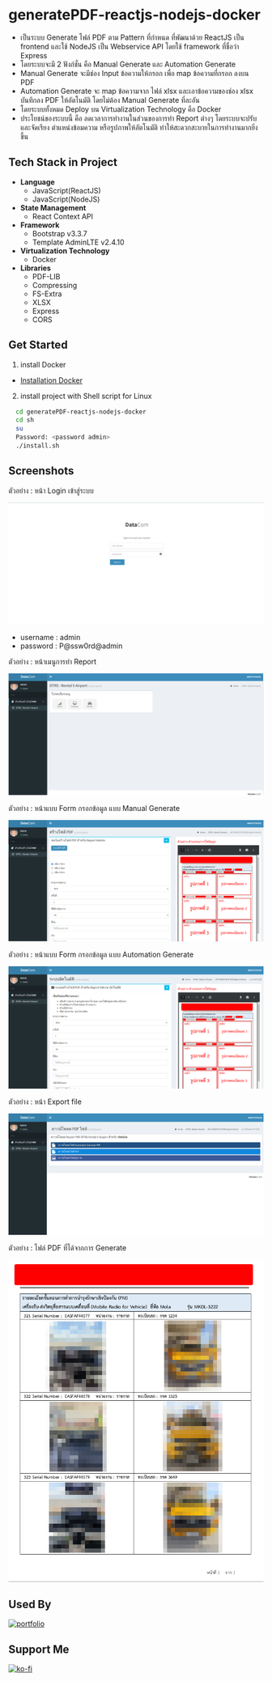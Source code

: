 # generatePDF-reactjs-nodejs-docker

- เป็นระบบ Generate ไฟล์ PDF ตาม Pattern ที่กำหนด ที่พัฒนาด้วย ReactJS เป็น frontend และใช้ NodeJS เป็น Webservice API โดยใช้ framework ที่ชื่อว่า Express
- โดยระบบจะมี 2 ฟังก์ชั่น คือ Manual Generate และ Automation Generate
- Manual Generate จะมีช่อง Input ข้อความให้กรอก เพื่อ map ข้อความที่กรอก ลงบน PDF
- Automation Generate จะ map ข้อความจาก ไฟล์ xlsx และเอาข้อความของช่อง xlsx บันทึกลง PDF ให้อัตโนมัติ โดยไม่ต้อง Manual Generate ที่ละอัน
- โดยระบบทั้งหมด Deploy บน Virtualization Technology คือ Docker
- ประโยชน์ของระบบนี้ คือ ลดเวลาการทำงานในส่วนของการทำ Report ต่างๆ โดยระบบจะปรับและจัดเรียง ตำแหน่งข้อมความ หรือรูปภาพให้อัตโนมัติ ทำให้สะดวกสะบายในการทำงานมากยิ่งขึ้น

## Tech Stack in Project 

- **Language**
    - JavaScript(ReactJS)
    - JavaScript(NodeJS)
- **State Management**
    - React Context API
- **Framework**
    - Bootstrap v3.3.7
    - Template AdminLTE v2.4.10
- **Virtualization Technology**
    - Docker
- **Libraries** 
    - PDF-LIB
    - Compressing
    - FS-Extra
    - XLSX
    - Express
    - CORS
    


## Get Started
1. install Docker
- [Installation Docker](https://docs.docker.com/engine/install/)

2. install project with Shell script for Linux

```bash
  cd generatePDF-reactjs-nodejs-docker
  cd sh
  su
  Password: <password admin>
  ./install.sh 
```

## Screenshots

ตัวอย่าง : หน้า Login เข้าสู่ระบบ

![App Screenshot](./screenshots/login.png)

- username : admin
- password : P@ssw0rd@admin

ตัวอย่าง : หน้าเมนูการทำ Report

![App Screenshot](./screenshots/manu.png)

ตัวอย่าง : หน้าแบบ Form กรอกข้อมูล แบบ Manual Generate

![App Screenshot](./screenshots/vehicle.png)

ตัวอย่าง : หน้าแบบ Form กรอกข้อมูล แบบ Automation Generate

![App Screenshot](./screenshots/vehicle_auto.png)

ตัวอย่าง : หน้า Export file

![App Screenshot](./screenshots/export.png)

ตัวอย่าง : ไฟล์ PDF ที่ได้จากการ Generate

![App Screenshot](./screenshots/example.png)


## Used By
[![portfolio](https://img.shields.io/badge/my_portfolio-000?style=for-the-badge&logo=ko-fi&logoColor=white)](https://github.com/TopThiraphat)

## Support Me
[![ko-fi](https://ko-fi.com/img/githubbutton_sm.svg)](https://ko-fi.com/R5R0RDJVK)















